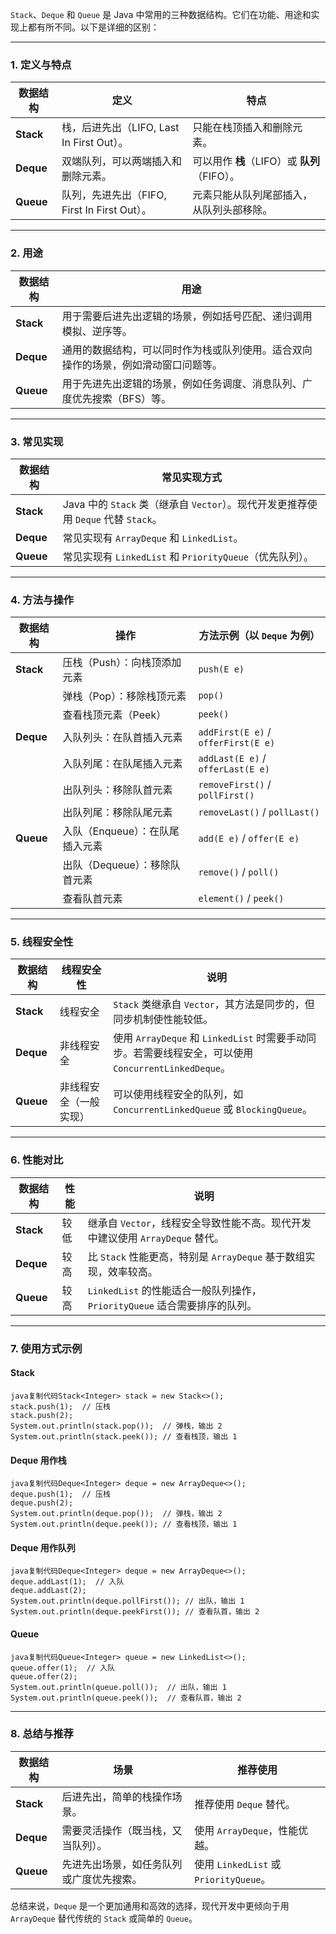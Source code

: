



`Stack`、`Deque` 和 `Queue` 是 Java 中常用的三种数据结构。它们在功能、用途和实现上都有所不同。以下是详细的区别：

------

### **1. 定义与特点**

| 数据结构  | 定义                                         | 特点                                         |
| --------- | -------------------------------------------- | -------------------------------------------- |
| **Stack** | 栈，后进先出（LIFO, Last In First Out）。    | 只能在栈顶插入和删除元素。                   |
| **Deque** | 双端队列，可以两端插入和删除元素。           | 可以用作 **栈**（LIFO）或 **队列**（FIFO）。 |
| **Queue** | 队列，先进先出（FIFO, First In First Out）。 | 元素只能从队列尾部插入，从队列头部移除。     |

------

### **2. 用途**

| 数据结构  | 用途                                                         |
| --------- | ------------------------------------------------------------ |
| **Stack** | 用于需要后进先出逻辑的场景，例如括号匹配、递归调用模拟、逆序等。 |
| **Deque** | 通用的数据结构，可以同时作为栈或队列使用。适合双向操作的场景，例如滑动窗口问题等。 |
| **Queue** | 用于先进先出逻辑的场景，例如任务调度、消息队列、广度优先搜索（BFS）等。 |

------

### **3. 常见实现**

| 数据结构  | 常见实现方式                                                 |
| --------- | ------------------------------------------------------------ |
| **Stack** | Java 中的 `Stack` 类（继承自 `Vector`）。现代开发更推荐使用 `Deque` 代替 `Stack`。 |
| **Deque** | 常见实现有 `ArrayDeque` 和 `LinkedList`。                    |
| **Queue** | 常见实现有 `LinkedList` 和 `PriorityQueue`（优先队列）。     |

------

### **4. 方法与操作**

| 数据结构  | 操作                            | 方法示例（以 `Deque` 为例）         |
| --------- | ------------------------------- | ----------------------------------- |
| **Stack** | 压栈（Push）：向栈顶添加元素    | `push(E e)`                         |
|           | 弹栈（Pop）：移除栈顶元素       | `pop()`                             |
|           | 查看栈顶元素（Peek）            | `peek()`                            |
| **Deque** | 入队列头：在队首插入元素        | `addFirst(E e)` / `offerFirst(E e)` |
|           | 入队列尾：在队尾插入元素        | `addLast(E e)` / `offerLast(E e)`   |
|           | 出队列头：移除队首元素          | `removeFirst()` / `pollFirst()`     |
|           | 出队列尾：移除队尾元素          | `removeLast()` / `pollLast()`       |
| **Queue** | 入队（Enqueue）：在队尾插入元素 | `add(E e)` / `offer(E e)`           |
|           | 出队（Dequeue）：移除队首元素   | `remove()` / `poll()`               |
|           | 查看队首元素                    | `element()` / `peek()`              |

------

### **5. 线程安全性**

| 数据结构  | 线程安全性             | 说明                                                         |
| --------- | ---------------------- | ------------------------------------------------------------ |
| **Stack** | 线程安全               | `Stack` 类继承自 `Vector`，其方法是同步的，但同步机制使性能较低。 |
| **Deque** | 非线程安全             | 使用 `ArrayDeque` 和 `LinkedList` 时需要手动同步。若需要线程安全，可以使用 `ConcurrentLinkedDeque`。 |
| **Queue** | 非线程安全（一般实现） | 可以使用线程安全的队列，如 `ConcurrentLinkedQueue` 或 `BlockingQueue`。 |

------

### **6. 性能对比**

| 数据结构  | 性能 | 说明                                                         |
| --------- | ---- | ------------------------------------------------------------ |
| **Stack** | 较低 | 继承自 `Vector`，线程安全导致性能不高。现代开发中建议使用 `ArrayDeque` 替代。 |
| **Deque** | 较高 | 比 `Stack` 性能更高，特别是 `ArrayDeque` 基于数组实现，效率较高。 |
| **Queue** | 较高 | `LinkedList` 的性能适合一般队列操作，`PriorityQueue` 适合需要排序的队列。 |

------

### **7. 使用方式示例**

#### **Stack**

```
java复制代码Stack<Integer> stack = new Stack<>();
stack.push(1);  // 压栈
stack.push(2);
System.out.println(stack.pop());  // 弹栈，输出 2
System.out.println(stack.peek()); // 查看栈顶，输出 1
```

#### **Deque 用作栈**

```
java复制代码Deque<Integer> deque = new ArrayDeque<>();
deque.push(1);  // 压栈
deque.push(2);
System.out.println(deque.pop());  // 弹栈，输出 2
System.out.println(deque.peek()); // 查看栈顶，输出 1
```

#### **Deque 用作队列**

```
java复制代码Deque<Integer> deque = new ArrayDeque<>();
deque.addLast(1);  // 入队
deque.addLast(2);
System.out.println(deque.pollFirst()); // 出队，输出 1
System.out.println(deque.peekFirst()); // 查看队首，输出 2
```

#### **Queue**

```
java复制代码Queue<Integer> queue = new LinkedList<>();
queue.offer(1);  // 入队
queue.offer(2);
System.out.println(queue.poll());  // 出队，输出 1
System.out.println(queue.peek());  // 查看队首，输出 2
```

------

### **8. 总结与推荐**

| 数据结构  | 场景                                     | 推荐使用                               |
| --------- | ---------------------------------------- | -------------------------------------- |
| **Stack** | 后进先出，简单的栈操作场景。             | 推荐使用 `Deque` 替代。                |
| **Deque** | 需要灵活操作（既当栈，又当队列）。       | 使用 `ArrayDeque`，性能优越。          |
| **Queue** | 先进先出场景，如任务队列或广度优先搜索。 | 使用 `LinkedList` 或 `PriorityQueue`。 |

总结来说，`Deque` 是一个更加通用和高效的选择，现代开发中更倾向于用 `ArrayDeque` 替代传统的 `Stack` 或简单的 `Queue`。